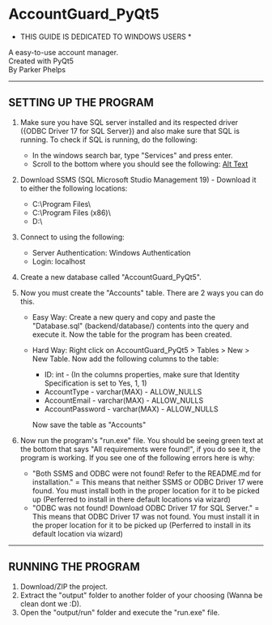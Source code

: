 # AccountGuard_PyQt5

* THIS GUIDE IS DEDICATED TO WINDOWS USERS *

A easy-to-use account manager.                                                                                                                                                                                                                           
Created with PyQt5                                                                                                            
By Parker Phelps

----------------------
SETTING UP THE PROGRAM
----------------------

1. Make sure you have SQL server installed and its respected driver ({ODBC Driver 17 for SQL Server}) and also make sure that SQL is running. To check if SQL is running, do the following:
   - In the windows search bar, type "Services" and press enter.
   - Scroll to the bottom where you should see the following:
   [Alt Text](./frontend/assets/imgs/sqlrunning.png)
   

3. Download SSMS (SQL Microsoft Studio Management 19) - Download it to either the following locations:

   -   C:\Program Files\
   -   C:\Program Files (x86)\
   -   D:\
   
3. Connect to using the following:
   - Server Authentication: Windows Authentication
   - Login: localhost 
4. Create a new database called "AccountGuard_PyQt5".
5. Now you must create the "Accounts" table. There are 2 ways you can do this.
   - Easy Way: 
      Create a new query and copy and paste the "Database.sql" (backend/database/) contents into the query and execute it. Now the table for the program has been created.
   - Hard Way:
      Right click on AccountGuard_PyQt5 > Tables > New > New Table. Now add the following columns to the table:
      - ID: int - (In the columns properties, make sure that Identity Specification is set to Yes, 1, 1)
      - AccountType - varchar(MAX) - ALLOW_NULLS
      - AccountEmail - varchar(MAX) - ALLOW_NULLS
      - AccountPassword - varchar(MAX) - ALLOW_NULLS
                                                                                                                   
      Now save the table as "Accounts"

6. Now run the program's "run.exe" file. You should be seeing green text at the bottom that says "All requirements were found!", if you do see it, the program is working. If you see one of the following errors here is why:
   - "Both SSMS and ODBC were not found! Refer to the README.md for installation." = This means that neither SSMS or ODBC Driver 17 were found. You must install both in the proper location for it to be picked up (Perferred to install in there default locations via wizard)
   - "ODBC was not found! Download ODBC Driver 17 for SQL Server." = This means that ODBC Driver 17 was not found. You must install it in the proper location for it to be picked up (Perferred to install in its default location via wizard)


-------------------
RUNNING THE PROGRAM
-------------------
1. Download/ZIP the project.
2. Extract the "output" folder to another folder of your choosing (Wanna be clean dont we :D).
3. Open the "output/run" folder and execute the "run.exe" file.
